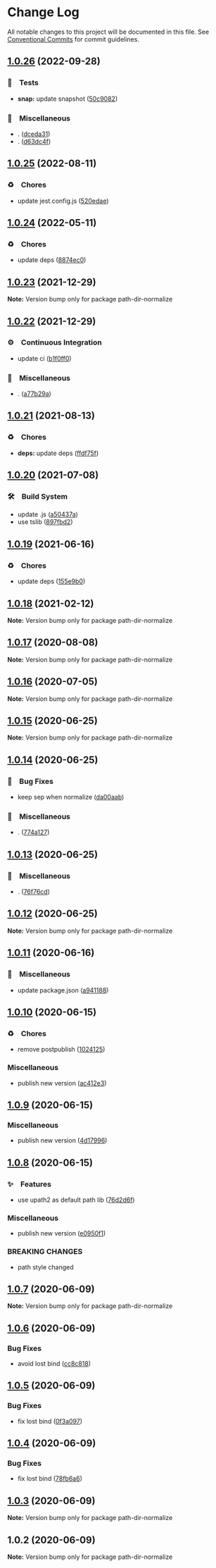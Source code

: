 # Change Log

All notable changes to this project will be documented in this file.
See [Conventional Commits](https://conventionalcommits.org) for commit guidelines.

## [1.0.26](https://github.com/bluelovers/ws-iconv/compare/path-dir-normalize@1.0.25...path-dir-normalize@1.0.26) (2022-09-28)



### 🚨　Tests

* **snap:** update snapshot ([50c9082](https://github.com/bluelovers/ws-iconv/commit/50c90823b7b65aa3f10f14b771327e81f0905f6e))


### 🔖　Miscellaneous

* . ([dceda31](https://github.com/bluelovers/ws-iconv/commit/dceda31798222a650c62f9bd688b9fa55b915cc7))
* . ([d63dc4f](https://github.com/bluelovers/ws-iconv/commit/d63dc4f45321ac9d9f2811a1565ade6aaff0ffe1))



## [1.0.25](https://github.com/bluelovers/ws-iconv/compare/path-dir-normalize@1.0.24...path-dir-normalize@1.0.25) (2022-08-11)


### ♻️　Chores

* update jest.config.js ([520edae](https://github.com/bluelovers/ws-iconv/commit/520edae6273f468fb194a76486b80432b4d69758))





## [1.0.24](https://github.com/bluelovers/ws-iconv/compare/path-dir-normalize@1.0.23...path-dir-normalize@1.0.24) (2022-05-11)


### ♻️　Chores

* update deps ([8874ec0](https://github.com/bluelovers/ws-iconv/commit/8874ec0576dc65e55d6710c61a1dc67e3142fa8f))





## [1.0.23](https://github.com/bluelovers/ws-iconv/compare/path-dir-normalize@1.0.22...path-dir-normalize@1.0.23) (2021-12-29)

**Note:** Version bump only for package path-dir-normalize





## [1.0.22](https://github.com/bluelovers/ws-iconv/compare/path-dir-normalize@1.0.21...path-dir-normalize@1.0.22) (2021-12-29)


### ⚙️　Continuous Integration

* update ci ([b1f0ff0](https://github.com/bluelovers/ws-iconv/commit/b1f0ff0366add72530c6de117ecbc0fdec481aec))


### 🔖　Miscellaneous

* . ([a77b29a](https://github.com/bluelovers/ws-iconv/commit/a77b29ae69eb4e0c87d5120618c699273637510a))





## [1.0.21](https://github.com/bluelovers/ws-iconv/compare/path-dir-normalize@1.0.20...path-dir-normalize@1.0.21) (2021-08-13)


### ♻️　Chores

* **deps:** update deps ([ffdf75f](https://github.com/bluelovers/ws-iconv/commit/ffdf75f27917b2698690436b66df040f2cc5cebc))





## [1.0.20](https://github.com/bluelovers/ws-iconv/compare/path-dir-normalize@1.0.19...path-dir-normalize@1.0.20) (2021-07-08)


### 🛠　Build System

* update .js ([a50437a](https://github.com/bluelovers/ws-iconv/commit/a50437a84acedeabe884b56978507ee04ea90d58))
* use tslib ([897fbd2](https://github.com/bluelovers/ws-iconv/commit/897fbd2808c31f284dd368759f715c450b033e5e))





## [1.0.19](https://github.com/bluelovers/ws-iconv/compare/path-dir-normalize@1.0.18...path-dir-normalize@1.0.19) (2021-06-16)


### ♻️　Chores

* update deps ([155e9b0](https://github.com/bluelovers/ws-iconv/commit/155e9b0a1aaf956c9d660dee61c59ef998b77131))





## [1.0.18](https://github.com/bluelovers/ws-iconv/compare/path-dir-normalize@1.0.17...path-dir-normalize@1.0.18) (2021-02-12)

**Note:** Version bump only for package path-dir-normalize





## [1.0.17](https://github.com/bluelovers/ws-iconv/compare/path-dir-normalize@1.0.16...path-dir-normalize@1.0.17) (2020-08-08)

**Note:** Version bump only for package path-dir-normalize





## [1.0.16](https://github.com/bluelovers/ws-iconv/compare/path-dir-normalize@1.0.15...path-dir-normalize@1.0.16) (2020-07-05)

**Note:** Version bump only for package path-dir-normalize





## [1.0.15](https://github.com/bluelovers/ws-iconv/compare/path-dir-normalize@1.0.14...path-dir-normalize@1.0.15) (2020-06-25)

**Note:** Version bump only for package path-dir-normalize





## [1.0.14](https://github.com/bluelovers/ws-iconv/compare/path-dir-normalize@1.0.13...path-dir-normalize@1.0.14) (2020-06-25)


### 🐛　Bug Fixes

* keep sep when normalize ([da00aab](https://github.com/bluelovers/ws-iconv/commit/da00aabd53272eef33a729b39068c5aa5414f34f))


### 🔖　Miscellaneous

* . ([774a127](https://github.com/bluelovers/ws-iconv/commit/774a127c7a8c36f9666d5cd1c0ccf5afb9ef2597))





## [1.0.13](https://github.com/bluelovers/ws-iconv/compare/path-dir-normalize@1.0.12...path-dir-normalize@1.0.13) (2020-06-25)


### 🔖　Miscellaneous

* . ([76f76cd](https://github.com/bluelovers/ws-iconv/commit/76f76cd12c3f89390515b1e33e9291b84faf433a))





## [1.0.12](https://github.com/bluelovers/ws-iconv/compare/path-dir-normalize@1.0.11...path-dir-normalize@1.0.12) (2020-06-25)

**Note:** Version bump only for package path-dir-normalize





## [1.0.11](https://github.com/bluelovers/ws-iconv/compare/path-dir-normalize@1.0.10...path-dir-normalize@1.0.11) (2020-06-16)


### 🔖　Miscellaneous

*  update package.json ([a941188](https://github.com/bluelovers/ws-iconv/commit/a941188461dedd491d3147534f1257f11bb6f3de))





## [1.0.10](https://github.com/bluelovers/ws-iconv/compare/path-dir-normalize@1.0.9...path-dir-normalize@1.0.10) (2020-06-15)


### ♻️　Chores

*  remove postpublish ([1024125](https://github.com/bluelovers/ws-iconv/commit/1024125c9526eec92e43337392fafde81d5b8f7a))


### Miscellaneous

* publish new version ([ac412e3](https://github.com/bluelovers/ws-iconv/commit/ac412e3e7938e4d4bef0534fc1c3ed1997e6e87a))





## [1.0.9](https://github.com/bluelovers/ws-iconv/compare/path-dir-normalize@1.0.8...path-dir-normalize@1.0.9) (2020-06-15)


### Miscellaneous

* publish new version ([4d17996](https://github.com/bluelovers/ws-iconv/commit/4d17996cfd1b990d6a8456a872fa59238379c754))





## [1.0.8](https://github.com/bluelovers/ws-iconv/compare/path-dir-normalize@1.0.7...path-dir-normalize@1.0.8) (2020-06-15)


### ✨　Features

*  use upath2 as default path lib ([76d2d6f](https://github.com/bluelovers/ws-iconv/commit/76d2d6f0089c7fdf00dc4c17d17c9384d78ab7d1))


### Miscellaneous

* publish new version ([e0950f1](https://github.com/bluelovers/ws-iconv/commit/e0950f1b66e125093f62de3d624ec601d15ede8c))


### BREAKING CHANGES

* path style changed





## [1.0.7](https://github.com/bluelovers/ws-iconv/compare/path-dir-normalize@1.0.6...path-dir-normalize@1.0.7) (2020-06-09)

**Note:** Version bump only for package path-dir-normalize





## [1.0.6](https://github.com/bluelovers/ws-iconv/compare/path-dir-normalize@1.0.5...path-dir-normalize@1.0.6) (2020-06-09)


### Bug Fixes

* avoid lost bind ([cc8c818](https://github.com/bluelovers/ws-iconv/commit/cc8c8183354f0c5bf206f12ce1a1574decc826c0))





## [1.0.5](https://github.com/bluelovers/ws-iconv/compare/path-dir-normalize@1.0.4...path-dir-normalize@1.0.5) (2020-06-09)


### Bug Fixes

* fix lost bind ([0f3a097](https://github.com/bluelovers/ws-iconv/commit/0f3a09739e836f70e7051b87b640bd1b18f17252))





## [1.0.4](https://github.com/bluelovers/ws-iconv/compare/path-dir-normalize@1.0.3...path-dir-normalize@1.0.4) (2020-06-09)


### Bug Fixes

* fix lost bind ([78fb6a6](https://github.com/bluelovers/ws-iconv/commit/78fb6a611623300eb4ef3161bc87f1789634f82a))





## [1.0.3](https://github.com/bluelovers/ws-iconv/compare/path-dir-normalize@1.0.2...path-dir-normalize@1.0.3) (2020-06-09)

**Note:** Version bump only for package path-dir-normalize





## 1.0.2 (2020-06-09)

**Note:** Version bump only for package path-dir-normalize

